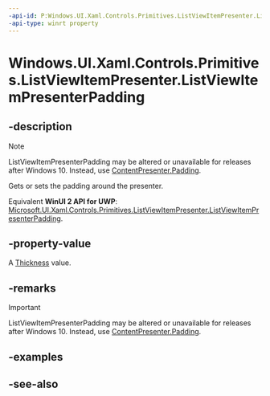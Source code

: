 ```yaml
---
-api-id: P:Windows.UI.Xaml.Controls.Primitives.ListViewItemPresenter.ListViewItemPresenterPadding
-api-type: winrt property
---
```


<!-- Property syntax
public Windows.UI.Xaml.Thickness ListViewItemPresenterPadding { get;  set; }
-->

# Windows.UI.Xaml.Controls.Primitives.ListViewItemPresenter.ListViewItemPresenterPadding

## -description
> [!NOTE]
> ListViewItemPresenterPadding may be altered or unavailable for releases after Windows 10. Instead, use [ContentPresenter.Padding](../windows.ui.xaml.controls/contentpresenter_padding.md).

Gets or sets the padding around the presenter.

Equivalent **WinUI 2 API for UWP**: [Microsoft.UI.Xaml.Controls.Primitives.ListViewItemPresenter.ListViewItemPresenterPadding](/windows/winui/api/microsoft.ui.xaml.controls.primitives.listviewitempresenter.listviewitempresenterpadding).

## -property-value
A [Thickness](../windows.ui.xaml/thickness.md) value.

## -remarks
> [!IMPORTANT]
> ListViewItemPresenterPadding may be altered or unavailable for releases after Windows 10. Instead, use [ContentPresenter.Padding](../windows.ui.xaml.controls/contentpresenter_padding.md).

## -examples

## -see-also

